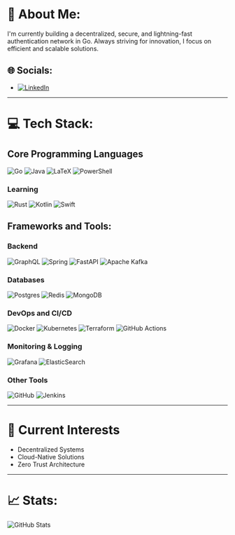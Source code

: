 # 💫 About Me:
I'm currently building a decentralized, secure, and lightning-fast authentication network in Go. Always striving for innovation, I focus on efficient and scalable solutions.

## 🌐 Socials:
- [![LinkedIn](https://img.shields.io/badge/LinkedIn-%230077B5.svg?logo=linkedin&logoColor=white)](https://linkedin.com/in/michael-foldyna)

---

# 💻 Tech Stack:

## Core Programming Languages
![Go](https://img.shields.io/badge/go-%2300ADD8.svg?style=flat&logo=go&logoColor=white) ![Java](https://img.shields.io/badge/java-%23ED8B00.svg?style=flat&logo=openjdk&logoColor=white) ![LaTeX](https://img.shields.io/badge/latex-%23008080.svg?style=flat&logo=latex&logoColor=white) ![PowerShell](https://img.shields.io/badge/PowerShell-%235391FE.svg?style=flat&logo=powershell&logoColor=white)

### Learning
![Rust](https://img.shields.io/badge/rust-%23000000.svg?style=flat&logo=rust&logoColor=white) ![Kotlin](https://img.shields.io/badge/kotlin-%237F52FF.svg?style=flat&logo=kotlin&logoColor=white) ![Swift](https://img.shields.io/badge/swift-F54A2A?style=flat&logo=swift&logoColor=white)

## Frameworks and Tools:
### Backend
![GraphQL](https://img.shields.io/badge/-GraphQL-E10098?style=flat&logo=graphql&logoColor=white) ![Spring](https://img.shields.io/badge/spring-%236DB33F.svg?style=flat&logo=spring&logoColor=white) ![FastAPI](https://img.shields.io/badge/FastAPI-005571?style=flat&logo=fastapi) ![Apache Kafka](https://img.shields.io/badge/Apache%20Kafka-000?style=flat&logo=apachekafka)

### Databases
![Postgres](https://img.shields.io/badge/postgres-%23316192.svg?style=flat&logo=postgresql&logoColor=white) ![Redis](https://img.shields.io/badge/redis-%23DD0031.svg?style=flat&logo=redis&logoColor=white) ![MongoDB](https://img.shields.io/badge/MongoDB-%234ea94b.svg?style=flat&logo=mongodb&logoColor=white)

### DevOps and CI/CD
![Docker](https://img.shields.io/badge/docker-%230db7ed.svg?style=flat&logo=docker&logoColor=white) ![Kubernetes](https://img.shields.io/badge/kubernetes-%23326ce5.svg?style=flat&logo=kubernetes&logoColor=white) ![Terraform](https://img.shields.io/badge/terraform-%23623CE4.svg?style=flat&logo=terraform&logoColor=white) ![GitHub Actions](https://img.shields.io/badge/github%20actions-%232671E5.svg?style=flat&logo=githubactions&logoColor=white)

### Monitoring & Logging
![Grafana](https://img.shields.io/badge/grafana-%23F46800.svg?style=flat&logo=grafana&logoColor=white) ![ElasticSearch](https://img.shields.io/badge/-ElasticSearch-005571?style=flat&logo=elasticsearch)

### Other Tools
![GitHub](https://img.shields.io/badge/github-%23121011.svg?style=flat&logo=github&logoColor=white) ![Jenkins](https://img.shields.io/badge/jenkins-%232C5263.svg?style=flat&logo=jenkins&logoColor=white)

---

# 🔭 Current Interests
- Decentralized Systems
- Cloud-Native Solutions
- Zero Trust Architecture

---

# 📈 Stats:
![GitHub Stats](https://github-readme-stats.vercel.app/api?username=yourusername&show_icons=true&theme=radical)
